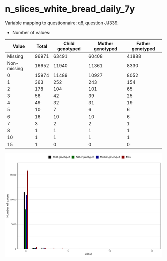 # n_slices_white_bread_daily_7y
Variable mapping to questionnaire: q8, question JJ339.
- Number of values:

| Value | Total | Child genotyped | Mother genotyped | Father genotyped |
| ----- | ----- | --------------- | ---------------- | ---------------- |
| Missing | 96971 | 63491 | 60408 | 41888 |
| Non-missing | 16652 | 11940 | 11361 | 8330 |
| 0 | 15974 | 11489 | 10927 | 8052 |
| 1 | 363 | 252 | 243 | 154 |
| 2 | 178 | 104 | 101 | 65 |
| 3 | 56 | 42 | 39 | 25 |
| 4 | 49 | 32 | 31 | 19 |
| 5 | 10 | 7 | 6 | 6 |
| 6 | 16 | 10 | 10 | 6 |
| 7 | 3 | 2 | 2 | 1 |
| 8 | 1 | 1 | 1 | 1 |
| 10 | 1 | 1 | 1 | 1 |
| 15 | 1 | 0 | 0 | 0 |



![](n_slices_white_bread_daily_7y_n.png)



